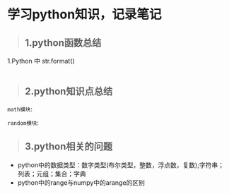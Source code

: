 # 学习python知识，记录笔记
>## 1.python函数总结
1.Python 中 str.format() 

```python


```
>## 2.python知识点总结
`math模块`:

`random模块`:


>## 3.python相关的问题
* python中的数据类型：数字类型(布尔类型，整数，浮点数，复数);字符串；列表；元组；集合；字典
* python中的range与numpy中的arange的区别
